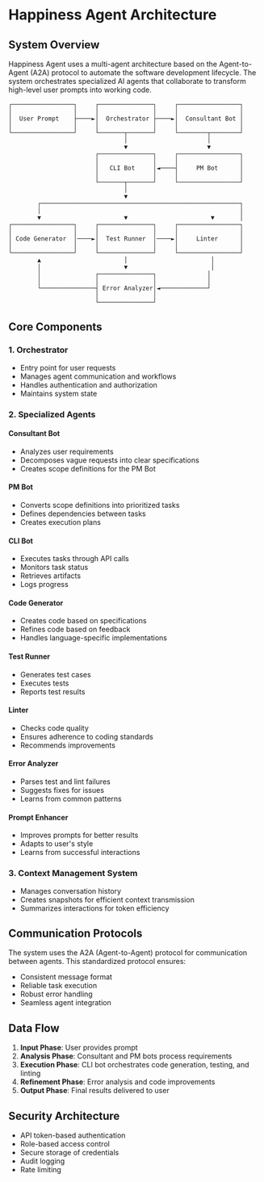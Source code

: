 # Happiness Agent Architecture

## System Overview

Happiness Agent uses a multi-agent architecture based on the Agent-to-Agent (A2A) protocol to automate the software development lifecycle. The system orchestrates specialized AI agents that collaborate to transform high-level user prompts into working code.

```
┌─────────────────┐     ┌───────────────┐     ┌─────────────────┐
│                 │     │               │     │                 │
│  User Prompt    ├────►│  Orchestrator ├────►│  Consultant Bot │
│                 │     │               │     │                 │
└─────────────────┘     └───────┬───────┘     └────────┬────────┘
                                │                      │
                                ▼                      ▼
                        ┌───────────────┐     ┌─────────────────┐
                        │               │     │                 │
                        │   CLI Bot     │◄────┤     PM Bot      │
                        │               │     │                 │
                        └───────┬───────┘     └─────────────────┘
                                │
                                ▼
        ┌───────────────────────────────────────────────────────┐
        │                                                       │
        ▼                       ▼                       ▼       │
┌─────────────────┐     ┌───────────────┐     ┌─────────────────┐
│                 │     │               │     │                 │
│ Code Generator  │────►│  Test Runner  │────►│     Linter      │
│                 │     │               │     │                 │
└─────────────────┘     └───────────────┘     └─────────────────┘
        ▲                       │                       │
        │                       ▼                       │
        │               ┌───────────────┐              │
        │               │               │              │
        └───────────────┤ Error Analyzer│◄─────────────┘
                        │               │
                        └───────────────┘
```

## Core Components

### 1. Orchestrator
- Entry point for user requests
- Manages agent communication and workflows
- Handles authentication and authorization
- Maintains system state

### 2. Specialized Agents

#### Consultant Bot
- Analyzes user requirements
- Decomposes vague requests into clear specifications
- Creates scope definitions for the PM Bot

#### PM Bot
- Converts scope definitions into prioritized tasks
- Defines dependencies between tasks
- Creates execution plans

#### CLI Bot
- Executes tasks through API calls
- Monitors task status
- Retrieves artifacts
- Logs progress

#### Code Generator
- Creates code based on specifications
- Refines code based on feedback
- Handles language-specific implementations

#### Test Runner
- Generates test cases
- Executes tests
- Reports test results

#### Linter
- Checks code quality
- Ensures adherence to coding standards
- Recommends improvements

#### Error Analyzer
- Parses test and lint failures
- Suggests fixes for issues
- Learns from common patterns

#### Prompt Enhancer
- Improves prompts for better results
- Adapts to user's style
- Learns from successful interactions

### 3. Context Management System
- Manages conversation history
- Creates snapshots for efficient context transmission
- Summarizes interactions for token efficiency

## Communication Protocols

The system uses the A2A (Agent-to-Agent) protocol for communication between agents. This standardized protocol ensures:

- Consistent message format
- Reliable task execution
- Robust error handling
- Seamless agent integration

## Data Flow

1. **Input Phase**: User provides prompt
2. **Analysis Phase**: Consultant and PM bots process requirements
3. **Execution Phase**: CLI bot orchestrates code generation, testing, and linting
4. **Refinement Phase**: Error analysis and code improvements
5. **Output Phase**: Final results delivered to user

## Security Architecture

- API token-based authentication
- Role-based access control
- Secure storage of credentials
- Audit logging
- Rate limiting 